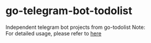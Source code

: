 # go-telegram-bot-todolist
Independent telegram bot projects from go-todolist
Note: <br>
For detailed usage, please refer to [here](https://github.com/Frankie0702111/go-todolist/blob/master/README.md)
